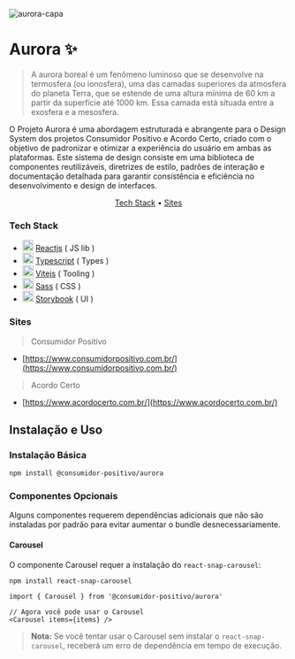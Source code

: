 ![aurora-capa](https://github.com/user-attachments/assets/87cc0477-e345-4b98-b17e-90e941744eab)

# Aurora ✨

> A aurora boreal é um fenômeno luminoso que se desenvolve na termosfera (ou ionosfera), uma das camadas superiores da atmosfera do planeta Terra, que se estende de uma altura mínima de 60 km a partir da superfície até 1000 km. Essa camada está situada entre a exosfera e a mesosfera.

O Projeto Aurora é uma abordagem estruturada e abrangente para o Design System dos projetos Consumidor Positivo e Acordo Certo, criado com o objetivo de padronizar e otimizar a experiência do usuário em ambas as plataformas. Este sistema de design consiste em uma biblioteca de componentes reutilizáveis, diretrizes de estilo, padrões de interação e documentação detalhada para garantir consistência e eficiência no desenvolvimento e design de interfaces.

<p align="center">
  <a href="#tech-stack">Tech Stack</a> •
  <a href="#sites">Sites</a>
</p>

### Tech Stack

- <img width="20" height="20" src="https://github.com/AcordoCertoBR/mono-debtor-hub-ui/assets/397832/2edb6c43-89a3-4c08-b126-96771d488e9b" /> [Reactjs](https://reactjs.org/) ( JS lib )
- <img width="20" height="20" src="https://github.com/AcordoCertoBR/mono-debtor-hub-ui/assets/397832/116d0ad2-55a8-4bd6-a8b8-4fbdb3aab82b" /> [Typescript](https://www.typescriptlang.org/) ( Types )
- <img width="20" height="20" src="https://github.com/AcordoCertoBR/mono-debtor-hub-ui/assets/397832/862d66f3-703d-42f1-8e70-3e6ab5c6d318" /> [Vitejs](https://reactjs.org/) ( Tooling )
- <img width="20" height="20" src="https://github.com/AcordoCertoBR/mono-debtor-hub-ui/assets/397832/4a977365-7a05-4131-8b11-6589acbf0831" /> [Sass](<https://emotion.sh/docs/introduction](https://sass-lang.com/)>) ( CSS )
- <img width="20" height="20" src="https://github.com/AcordoCertoBR/mono-debtor-hub-ui/assets/397832/96405885-c5c0-4e26-a645-0e84b7d12ef3" /> [Storybook](https://storybook.js.org/) ( UI )

### Sites

> Consumidor Positivo

- [https://www.consumidorpositivo.com.br/](https://www.consumidorpositivo.com.br/)

> Acordo Certo

- [https://www.acordocerto.com.br/](https://www.acordocerto.com.br/)

## Instalação e Uso

### Instalação Básica

```bash
npm install @consumidor-positivo/aurora
```

### Componentes Opcionais

Alguns componentes requerem dependências adicionais que não são instaladas por padrão para evitar aumentar o bundle desnecessariamente.

#### Carousel

O componente Carousel requer a instalação do `react-snap-carousel`:

```bash
npm install react-snap-carousel
```

```tsx
import { Carousel } from '@consumidor-positivo/aurora'

// Agora você pode usar o Carousel
<Carousel items={items} />
```

> **Nota:** Se você tentar usar o Carousel sem instalar o `react-snap-carousel`, receberá um erro de dependência em tempo de execução.
